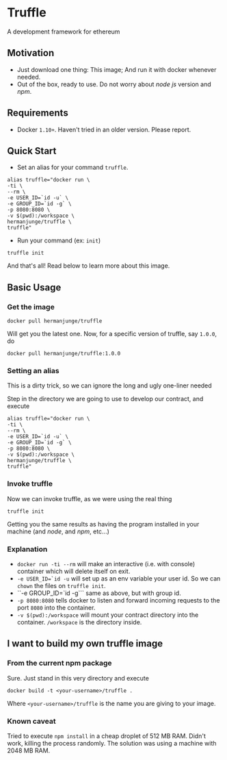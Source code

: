 # Truffle

A development framework for ethereum

## Motivation

* Just download one thing: This image; And run it with docker whenever needed.
* Out of the box, ready to use. Do not worry about _node js_ version and _npm_.

## Requirements

* Docker `1.10+`. Haven't tried in an older version. Please report.

## Quick Start

* Set an alias for your command `truffle`.

```
alias truffle="docker run \
-ti \
--rm \
-e USER_ID=`id -u` \
-e GROUP_ID=`id -g` \
-p 8080:8080 \
-v $(pwd):/workspace \
hermanjunge/truffle \
truffle"
```

* Run your command (ex: `init`)

```
truffle init
```
And that's all! Read below to learn more about this image.

## Basic Usage

### Get the image

    docker pull hermanjunge/truffle

Will get you the latest one. Now, for a specific version of truffle, say `1.0.0`, do

    docker pull hermanjunge/truffle:1.0.0

### Setting an alias

This is a dirty trick, so we can ignore the long and ugly one-liner needed

Step in the directory we are going to use to develop our contract, and execute

```
alias truffle="docker run \
-ti \
--rm \
-e USER_ID=`id -u` \
-e GROUP_ID=`id -g` \
-p 8080:8080 \
-v $(pwd):/workspace \
hermanjunge/truffle \
truffle"
```

### Invoke truffle

Now we can invoke truffle, as we were using the real thing

    truffle init

Getting you the same results as having the program installed in your machine (and _node_, and _npm_, etc...)

### Explanation

* `docker run -ti --rm` will make an interactive (i.e. with console) container which will delete itself on exit.
* ``-e USER_ID=`id -u`` will set up as an env variable your user id. So we can `chown` the files on `truffle init`.
* ``-e GROUP_ID=`id -g``` same as above, but with group id.
* `-p 8080:8080` tells docker to listen and forward incoming requests to the port `8080` into the container.
* `-v $(pwd):/workspace` will mount your contract directory into the container. `/workspace` is the directory inside.

## I want to build my own truffle image

### From the current npm package

Sure. Just stand in this very directory and execute

    docker build -t <your-username>/truffle .

Where `<your-username>/truffle` is the name you are giving to your image.

### Known caveat

Tried to execute `npm install` in a cheap droplet of 512 MB RAM. Didn't work,
killing the process randomly. The solution was using a machine with 2048 MB RAM.
